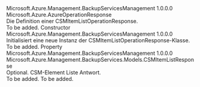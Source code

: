 <Type Name="CSMItemListOperationResponse" FullName="Microsoft.Azure.Management.BackupServices.Models.CSMItemListOperationResponse">
  <TypeSignature Language="C#" Value="public class CSMItemListOperationResponse : Microsoft.Azure.AzureOperationResponse" />
  <TypeSignature Language="ILAsm" Value=".class public auto ansi beforefieldinit CSMItemListOperationResponse extends Microsoft.Azure.AzureOperationResponse" />
  <TypeSignature Language="DocId" Value="T:Microsoft.Azure.Management.BackupServices.Models.CSMItemListOperationResponse" />
  <TypeSignature Language="VB.NET" Value="Public Class CSMItemListOperationResponse&#xA;Inherits AzureOperationResponse" />
  <TypeSignature Language="F#" Value="type CSMItemListOperationResponse = class&#xA;    inherit AzureOperationResponse" />
  <AssemblyInfo>
    <AssemblyName>Microsoft.Azure.Management.BackupServicesManagement</AssemblyName>
    <AssemblyVersion>1.0.0.0</AssemblyVersion>
  </AssemblyInfo>
  <Base>
    <BaseTypeName>Microsoft.Azure.AzureOperationResponse</BaseTypeName>
  </Base>
  <Interfaces />
  <Docs>
    <summary>
            Die Definition einer CSMItemListOperationResponse.
            </summary>
    <remarks>To be added.</remarks>
  </Docs>
  <Members>
    <Member MemberName=".ctor">
      <MemberSignature Language="C#" Value="public CSMItemListOperationResponse ();" />
      <MemberSignature Language="ILAsm" Value=".method public hidebysig specialname rtspecialname instance void .ctor() cil managed" />
      <MemberSignature Language="DocId" Value="M:Microsoft.Azure.Management.BackupServices.Models.CSMItemListOperationResponse.#ctor" />
      <MemberSignature Language="VB.NET" Value="Public Sub New ()" />
      <MemberType>Constructor</MemberType>
      <AssemblyInfo>
        <AssemblyName>Microsoft.Azure.Management.BackupServicesManagement</AssemblyName>
        <AssemblyVersion>1.0.0.0</AssemblyVersion>
      </AssemblyInfo>
      <Parameters />
      <Docs>
        <summary>
            Initialisiert eine neue Instanz der CSMItemListOperationResponse-Klasse.
            </summary>
        <remarks>To be added.</remarks>
      </Docs>
    </Member>
    <Member MemberName="CSMItemListResponse">
      <MemberSignature Language="C#" Value="public Microsoft.Azure.Management.BackupServices.Models.CSMItemListResponse CSMItemListResponse { get; set; }" />
      <MemberSignature Language="ILAsm" Value=".property instance class Microsoft.Azure.Management.BackupServices.Models.CSMItemListResponse CSMItemListResponse" />
      <MemberSignature Language="DocId" Value="P:Microsoft.Azure.Management.BackupServices.Models.CSMItemListOperationResponse.CSMItemListResponse" />
      <MemberSignature Language="VB.NET" Value="Public Property CSMItemListResponse As CSMItemListResponse" />
      <MemberSignature Language="F#" Value="member this.CSMItemListResponse : Microsoft.Azure.Management.BackupServices.Models.CSMItemListResponse with get, set" Usage="Microsoft.Azure.Management.BackupServices.Models.CSMItemListOperationResponse.CSMItemListResponse" />
      <MemberType>Property</MemberType>
      <AssemblyInfo>
        <AssemblyName>Microsoft.Azure.Management.BackupServicesManagement</AssemblyName>
        <AssemblyVersion>1.0.0.0</AssemblyVersion>
      </AssemblyInfo>
      <ReturnValue>
        <ReturnType>Microsoft.Azure.Management.BackupServices.Models.CSMItemListResponse</ReturnType>
      </ReturnValue>
      <Docs>
        <summary>
            Optional. CSM-Element Liste Antwort.
            </summary>
        <value>To be added.</value>
        <remarks>To be added.</remarks>
      </Docs>
    </Member>
  </Members>
</Type>